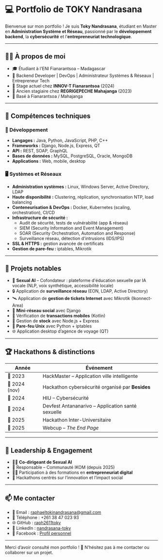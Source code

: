 # 💻 Portfolio de TOKY Nandrasana

Bienvenue sur mon portfolio ! Je suis **Toky Nandrasana**, étudiant en Master en **Administration Système et Réseau**, passionné par le **développement backend**, la **cybersécurité** et l’**entrepreneuriat technologique**.

---

## 👨‍🎓 À propos de moi

- 🎓 Étudiant à l'ENI Fianarantsoa – Madagascar  
- 🔧 Backend Developer | DevOps | Administrateur Systèmes & Réseaux | Entrepreneur Tech
- 💼 Stage actuel chez **INNOV-T Fianarantsoa** (2024)  
- 💼 Ancien stagiaire chez **REGRIGEPECHE Mahajanga** (2023)
- 📍 Basé à Fianarantsoa / Mahajanga

---

## 🚀 Compétences techniques

### 🧠 Développement

- **Langages :** Java, Python, JavaScript, PHP, C++
- **Frameworks :** Django, Node.js, Express, QT
- **API :** REST, SOAP, GraphQL
- **Bases de données :** MySQL, PostgreSQL, Oracle, MongoDB
- **Applications :** Web, mobile, desktop

### 🖥️ Systèmes et Réseaux

- **Administration systèmes :** Linux, Windows Server, Active Directory, LDAP
- **Haute disponibilité :** Clustering, réplication, synchronisation NTP, load balancing
- **Conteneurisation & DevOps :** Docker, Kubernetes (scaling, orchestration), CI/CD
- **Infrastructure de sécurité :**
  - Audit de sécurité, tests de vulnérabilité (app & réseau)
  - SIEM (Security Information and Event Management)
  - SOAR (Security Orchestration, Automation and Response)
  - Surveillance réseau, détection d'intrusions (IDS/IPS)
- **SSL & HTTPS :** gestion avancée de certificats
- **Gestion de pare-feu :** iptables, Mikrotik

---

## 📱 Projets notables

- 🧠 **Sexual AI** – Cofondateur : plateforme d'éducation sexuelle par IA vocale (NLP, voix synthétique, accessibilité locale)
- 🔒 Application de **surveillance réseau** (EON, LDAP, Active Directory)
- 🛰️ Application de **gestion de tickets Internet** avec Mikrotik (Ikonnect-Area)
- 💬 **Mini-réseau social** avec Django
- 📱 Vérification de **transactions mobiles** (Kotlin)
- 💼 Gestion de **stock** avec Node.js + Express
- 🧰 **Pare-feu Unix** avec Python + iptables
- 🌐 Application desktop d’agence de voyage (QT)

---

## 🏆 Hackathons & distinctions

| Année         | Événement                                                      |
|---------------|----------------------------------------------------------------|
| 📅 2023        | HackMaster – Application ville intelligente                   |
| 📅 2024 (nov)  | Hackathon cybersécurité organisé par **Besides**              |
| 📅 2024        | HIU – Cybersécurité                                            |
| 📅 2024        | Devfest Antananarivo – Application santé sexuelle             |
| 📅 2025        | Hackathon Inter-Universitaire                                 |
| 📅 2025        | Webcup – *The End Page*                                       |

---

## 🧭 Leadership & Engagement

- 👨‍💼 **Co-dirigeant de Sexual AI**
- 📣 Responsable – Communauté IKOM (depuis 2025)
- 🧑‍🏫 Participation à des formations en **entrepreneuriat digital**
- 🧠 Hackathons centrés sur l’innovation et l’impact social

---

## 📫 Me contacter

- 📧 Email : [raphaeltokinandrasana@gmail.com](mailto:raphaeltokinandrasana@gmail.com)
- 📱 Téléphone : +261 38 47 023 93
- 🌐 GitHub : [raph2611toky](https://github.com/raph2611toky)
- 🔗 LinkedIn : [nandrasana-toky](https://www.linkedin.com/in/nandrasana-toky-2795b7319/)
- 📘 Facebook : [Profil personnel](https://www.facebook.com/profile.php?id=100094662547875)

---

Merci d’avoir consulté mon portfolio ! 🚀 N’hésitez pas à me contacter ou collaborer sur un projet.
